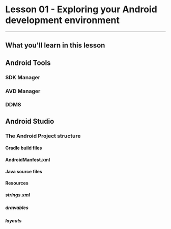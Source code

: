 # Lesson 01 - Exploring your Android development environment
---

## What you'll learn in this lesson

## Android Tools

### SDK Manager

### AVD Manager

### DDMS

## Android Studio

### The Android Project structure

#### Gradle build files

#### AndroidManfest.xml

#### Java source files

#### Resources

##### strings.xml

##### drawables

##### layouts

